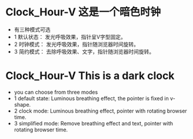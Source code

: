 # Clock_Hour-V  这是一个暗色时钟
- 有三种模式可选
- 1 默认状态：
	发光呼吸效果，指针呈V字型固定。
- 2 时钟模式：
	发光呼吸效果，指针随浏览器时间旋转。
- 3 简约模式：
	去除呼吸效果、文字，指针随浏览器时间旋转。

# Clock_Hour-V  This is a dark clock
- you can choose from three modes
- 1 default state:
	Luminous breathing effect, the pointer is fixed in v-shape.
- 2 clock mode:
	Luminous breathing effect, pointer with rotating browser time.
- 3 simplified mode:
	Remove breathing effect and text, pointer with rotating browser time.
